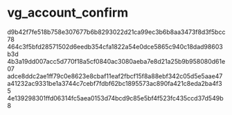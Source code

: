 # vg_account_confirm
d9b42f7fe518b758e307677b6b8293022d21ca99ec3b6b8aa3473f8d3f5bcc78
464c3f5bfd28571502d6eedb354cfa1822a54e0dce5865c940c18dad98603b3d
4b3a19dd007acc5d770f18a5cf0840ac3080aeba7e8d21a25b9b958080d61e07
adce8ddc2ae1ff79c0e8623e8cbaf11eaf2fbcf15f8a88ebf342c05d5e5aae47
a41232ac9331be1a3744c7cebf7fdbf62bc1895573ac890fa421c8eda2ba4f35
4e139298301ffd06314fc5aea0153d74bcd9c85e5bf4f523fc435ccd37d549b8
